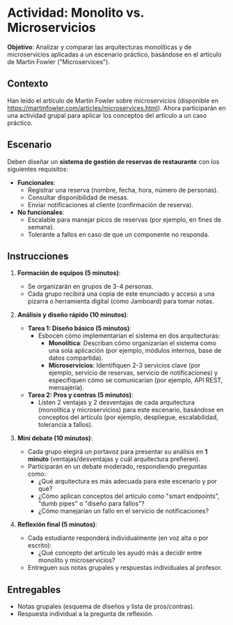 # Actividad: Monolito vs. Microservicios

**Objetivo**: Analizar y comparar las arquitecturas monolíticas y de microservicios aplicadas a un escenario práctico, basándose en el artículo de Martin Fowler ("Microservices").

## Contexto
Han leído el artículo de Martin Fowler sobre microservicios (disponible en https://martinfowler.com/articles/microservices.html). Ahora participarán en una actividad grupal para aplicar los conceptos del artículo a un caso práctico.

## Escenario
Deben diseñar un **sistema de gestión de reservas de restaurante** con los siguientes requisitos:  
- **Funcionales**: 
  - Registrar una reserva (nombre, fecha, hora, número de personas).  
  - Consultar disponibilidad de mesas.  
  - Enviar notificaciones al cliente (confirmación de reserva).  
- **No funcionales**: 
  - Escalable para manejar picos de reservas (por ejemplo, en fines de semana).  
  - Tolerante a fallos en caso de que un componente no responda.

## Instrucciones
1. **Formación de equipos (5 minutos)**:  
   - Se organizarán en grupos de 3-4 personas.  
   - Cada grupo recibirá una copia de este enunciado y acceso a una pizarra o herramienta digital (como Jamboard) para tomar notas.

2. **Análisis y diseño rápido (10 minutos)**:  
   - **Tarea 1: Diseño básico (5 minutos)**:  
     - Esbocen cómo implementarían el sistema en dos arquitecturas:  
       - **Monolítica**: Describan cómo organizarían el sistema como una sola aplicación (por ejemplo, módulos internos, base de datos compartida).  
       - **Microservicios**: Identifiquen 2-3 servicios clave (por ejemplo, servicio de reservas, servicio de notificaciones) y especifiquen cómo se comunicarían (por ejemplo, API REST, mensajería).  
   - **Tarea 2: Pros y contras (5 minutos)**:  
     - Listen 2 ventajas y 2 desventajas de cada arquitectura (monolítica y microservicios) para este escenario, basándose en conceptos del artículo (por ejemplo, despliegue, escalabilidad, tolerancia a fallos).

3. **Mini debate (10 minutos)**:  
   - Cada grupo elegirá un portavoz para presentar su análisis en **1 minuto** (ventajas/desventajas y cuál arquitectura prefieren).  
   - Participarán en un debate moderado, respondiendo preguntas como:  
     - ¿Qué arquitectura es más adecuada para este escenario y por qué?  
     - ¿Cómo aplican conceptos del artículo como "smart endpoints", "dumb pipes" o "diseño para fallos"?  
     - ¿Cómo manejarían un fallo en el servicio de notificaciones?

4. **Reflexión final (5 minutos)**:  
   - Cada estudiante responderá individualmente (en voz alta o por escrito):  
     - ¿Qué concepto del artículo les ayudó más a decidir entre monolito y microservicios?  
   - Entreguen sus notas grupales y respuestas individuales al profesor.

## Entregables
- Notas grupales (esquema de diseños y lista de pros/contras).  
- Respuesta individual a la pregunta de reflexión.
